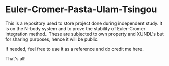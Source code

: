 # Euler-Cromer-Pasta-Ulam-Tsingou

This is a repository used to store project done during independent study. It is on the N-body system and to prove the stability of Euler-Cromer integration method.. These are subjected to own property and XUNDL's but for sharing purposes, hence it will be public.

If needed, feel free to use it as a reference and do credit me here.

That's all!
